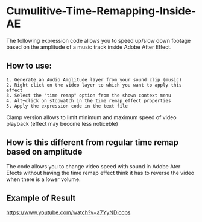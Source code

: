 # Cumulitive-Time-Remapping-Inside-AE
The following expression code allows you to speed up/slow down footage based on the amplitude of a music track inside Adobe After Effect.

## How to use:
    1. Generate an Audio Amplitude layer from your sound clip (music)
    2. Right click on the video layer to which you want to apply this effect
    3. Select the "time remap" option from the shown context menu
    4. Alt+click on stopwatch in the time remap effect properties
    5. Apply the expression code in the text file

Clamp version allows to limit minimum and maximum speed of video playback (effect may become less noticeble)

## How is this different from regular time remap based on amplitude
The code allows you to change video speed with sound in Adobe Ater Efects without having the time remap effect think it has to reverse the video when there is a lower volume.

## Example of Result
https://www.youtube.com/watch?v=a7YyNDiccps
